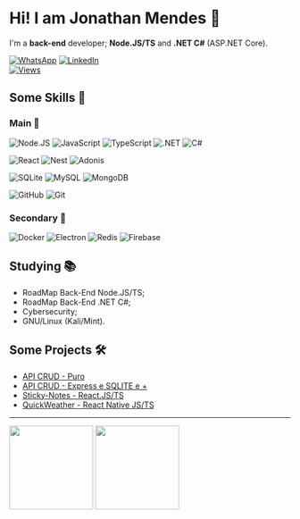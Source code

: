 # Hi! I am Jonathan Mendes 👋

I'm a **back-end** developer; **Node.JS/TS** and **.NET C#** (ASP.NET Core).

[![WhatsApp](https://img.shields.io/badge/WhatsApp-25D366?&logo=whatsapp&logoColor=FFF)](https://wa.me/+5521969611153)
[![LinkedIn](https://img.shields.io/badge/LinkedIn-0077B5?&logo=linkedin&logoColor=FFF)](https://www.linkedin.com/in/jonatanbarreiro/)\
[![Views](https://visitcount.itsvg.in/api?id=DevJonathanMendes&label=Profile%20Views&color=4&icon=5&pretty=true)](https://visitcount.itsvg.in)

## Some Skills 🚀

### Main 🥇

![Node.JS](https://img.shields.io/badge/Node-69A163?&logo=node.js&logoColor=FFF)
![JavaScript](https://img.shields.io/badge/JavaScript-F7E018?&logo=javascript&logoColor=000)
![TypeScript](https://img.shields.io/badge/TypeScript-007ACC?&logo=typescript&logoColor=FFF)
![.NET](https://img.shields.io/badge/.NET-5C2D91?&logo=.net&logoColor=FFF)
![C#](https://img.shields.io/badge/C%23-9A4993?&logo=c-sharp&logoColor=FFF)

![React](https://img.shields.io/badge/React-60DBFC?&logo=react&logoColor=000)
![Nest](https://img.shields.io/badge/Nest-E0234E?&logo=nestjs&logoColor=FFF)
![Adonis](https://img.shields.io/badge/Adonis-5943FE?&logo=adonisjs&logoColor=FFF)

![SQLite](https://img.shields.io/badge/SQLite-003956?&logo=sqlite&logoColor=FFF)
![MySQL](https://img.shields.io/badge/MySQL-26526D?&logo=mysql&logoColor=FFF)
![MongoDB](https://img.shields.io/badge/MongoDB-07AB4F?&logo=mongodb&logoColor=FFF)

![GitHub](https://img.shields.io/badge/GitHub-100000?&logo=github&logoColor=FFF)
![Git](https://img.shields.io/badge/GIT-E44C30?&logo=git&logoColor=FFF)

### Secondary 🥈

![Docker](https://img.shields.io/badge/Docker-086DD7?&logo=docker&logoColor=FFF)
![Electron](https://img.shields.io/badge/Electron-272A38?&logo=electron&logoColor=FFF)
![Redis](https://img.shields.io/badge/Redis-C83632?&logo=redis&logoColor=FFF)
![Firebase](https://img.shields.io/badge/Firebase-FFCA29?&logo=firebase&logoColor=FFF)

<!--
![Skill Icons](https://skillicons.dev/icons?i=nodejs,js,ts,dotnet,cs&theme=dark)\
![Skill Icons](https://skillicons.dev/icons?i=react,electron,nest,adonis&theme=dark)\
![Skill Icons](https://skillicons.dev/icons?i=mysql,sqlite,redis,mongodb,firebase&theme=dark)\
![Skill Icons](https://skillicons.dev/icons?i=github,git,docker&theme=dark)
 -->
## Studying 📚

- RoadMap Back-End Node.JS/TS;
- RoadMap Back-End .NET C#;
- Cybersecurity;
- GNU/Linux (Kali/Mint).

## Some Projects 🛠️

- [API CRUD - Puro](https://github.com/DevJonathanMendes/API-CRUD-Sem-Framework)
- [API CRUD - Express e SQLITE e +](https://github.com/DevJonathanMendes/API-CRUD-Express.JS-SQLite)
- [Sticky-Notes - React.JS/TS](https://github.com/DevJonathanMendes/Sticky-Notes)
- [QuickWeather - React Native JS/TS](https://github.com/DevJonathanMendes/QuickWeather)

---

<p>
  <img align="center" height=150 src="https://github-readme-stats.vercel.app/api/?username=devjonathanmendes&show_icons=true&theme=dark" />
  <img align="center" height=150 src="https://github-readme-stats.vercel.app/api/top-langs/?username=devjonathanmendes&theme=dark&layout=compact" />
</p>
